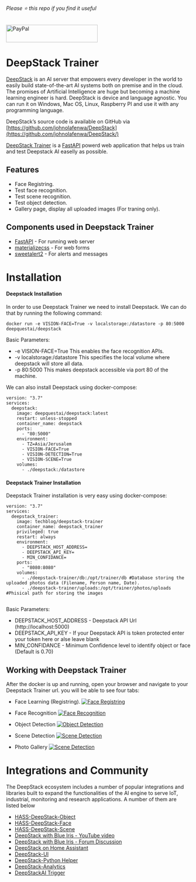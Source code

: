 *Please :star: this repo if you find it useful*

<p align="left"><br>
<a href="https://www.paypal.com/paypalme/techblogil?locale.x=he_IL" target="_blank"><img src="http://khrolenok.ru/support_paypal.png" alt="PayPal" width="250" height="48"></a>
</p>



# DeepStack Trainer
[DeepStack](https://deepstack.cc/) is an AI server that empowers every developer in the world to easily build state-of-the-art AI systems both on premise and in the cloud. The promises of Artificial Intelligence are huge but becoming a machine learning engineer is hard. DeepStack is device and language agnostic. You can run it on Windows, Mac OS, Linux, Raspberry PI and use it with any programming language.

DeepStack’s source code is available on GitHub via [https://github.com/johnolafenwa/DeepStack](https://github.com/johnolafenwa/DeepStack/)

[DeepStack Trainer](https://github.com/t0mer/deepstack-trainer) is a [FastAPI](https://fastapi.tiangolo.co) powerd web application that helps us train and test Deepstack AI easelly as possible.

## Features
- Face Registring.
- Test face recognition.
- Test scene recognition.
- Test object detection.
- Gallery page, display all uploaded images (For traning only).

## Components used in Deepstack Trainer
- [FastAPI](https://fastapi.tiangolo.com/) - For running web server
- [materializecss](https://materializecss.com/) - For web forms
- [sweetalert2](https://sweetalert2.github.io/) - For alerts and messages

# Installation
#### Deepstack Installation
In order to use Deepstack Trainer we need to install Deepstack.
We can do that by running the following command:

```docker run -e VISION-FACE=True -v localstorage:/datastore -p 80:5000 deepquestai/deepstack```

Basic Parameters:
* -e VISION-FACE=True This enables the face recognition APIs.
* -v localstorage:/datastore This specifies the local volume where deepstack will store all data.
* -p 80:5000 This makes deepstack accessible via port 80 of the machine.

We can also install Deepstack using docker-compose:
```
version: "3.7"
services:
  deepstack:
    image: deepquestai/deepstack:latest
    restart: unless-stopped
    container_name: deepstack
    ports:
      - "80:5000"
    environment:
      - TZ=Asia/Jerusalem
      - VISION-FACE=True
      - VISION-DETECTION=True
      - VISION-SCENE=True
    volumes:
      - ./deepstack:/datastore
```

#### Deepstack Trainer Installation
Deepstack Trainer installation is very easy using docker-compose:
```
version: "3.7"
services:
  deepstack_trainer:
    image: techblog/deepstack-trainer
    container_name: deepstack_trainer
    privileged: true
    restart: always
    environment:
      - DEEPSTACK_HOST_ADDRESS=
      - DEEPSTACK_API_KEY=
      - MIN_CONFIDANCE=
    ports:
      - "8080:8080" 
    volumes:
      - ./deepstack-trainer/db:/opt/trainer/db #Database storing the uploaded photos data (Filename, Person name, Date).
      - ./deepstack-trainer/uploads:/opt/trainer/photos/uploads #Phisical path for storing the images
      
```

Basic Parameters:
* DEEPSTACK_HOST_ADDRESS - Deepstack API Url (http://localhost:5000)
* DEEPSTACK_API_KEY - If your Deepstack API is token protected enter your token here or alse leave blank
* MIN_CONFIDANCE - Minimum Confidence level to identify object or face (Default is 0.70)


## Working with Deepstack Trainer
After the docker is up and running, open your browser and navigate to your Deepstack Trainer url. you will be able to see four tabs:
* Face Learning (Registring).
[![Face Registring](https://github.com/t0mer/deepstack-trainer/blob/main/screenshots/teach%20face.png?raw=true "Face Registring")](https://github.com/t0mer/deepstack-trainer/blob/main/screenshots/teach%20face.png?raw=true "Face Registring")

* Face Recognition
[![Face Recognition](https://github.com/t0mer/deepstack-trainer/blob/main/screenshots/face%20recognition.png?raw=true "Face Recognition")](https://github.com/t0mer/deepstack-trainer/blob/main/screenshots/face%20recognition.png?raw=true "Face Recognition")

* Object Detection
[![Object Detection](https://github.com/t0mer/deepstack-trainer/blob/main/screenshots/object%20detection.png?raw=true "Object Detection")](https://github.com/t0mer/deepstack-trainer/blob/main/screenshots/object%20detection.png?raw=true "Object Detection")

* Scene Detection
[![Scene Detection](https://github.com/t0mer/deepstack-trainer/blob/main/screenshots/scene%20detection.png?raw=true "Scene Detection")](https://github.com/t0mer/deepstack-trainer/blob/main/screenshots/scene%20detection.png?raw=true "Scene Detection")

* Photo Gallery
[![Scene Detection](https://github.com/t0mer/deepstack-trainer/blob/main/screenshots/gallery.png?raw=true "Scene Detection")](https://github.com/t0mer/deepstack-trainer/blob/main/screenshots/gallery.png?raw=true "Scene Detection")

# Integrations and Community
The DeepStack ecosystem includes a number of popular integrations and libraries built to expand the functionalities of the AI engine to serve IoT, industrial, monitoring and research applications. A number of them are listed below

* [HASS-DeepStack-Object](https://github.com/robmarkcole/HASS-Deepstack-object)
* [HASS-DeepStack-Face](https://github.com/robmarkcole/HASS-Deepstack-face)
* [HASS-DeepStack-Scene](https://github.com/robmarkcole/HASS-Deepstack-scene)
* [DeepStack with Blue Iris - YouTube video](https://www.youtube.com/watch?v=fwoonl5JKgo)
* [DeepStack with Blue Iris - Forum Discussion](https://ipcamtalk.com/threads/tool-tutorial-free-ai-person-detection-for-blue-iris.37330/)
* [DeepStack on Home Assistant](https://community.home-assistant.io/t/face-and-person-detection-with-deepstack-local-and-free/92041)
* [DeepStack-UI](https://github.com/robmarkcole/deepstack-ui)
* [DeepStack-Python Helper](https://github.com/robmarkcole/deepstack-python)
* [DeepStack-Analytics](https://github.com/robmarkcole/deepstack-analytics)
* [DeepStackAI Trigger](https://github.com/danecreekphotography/node-deepstackai-trigger)
